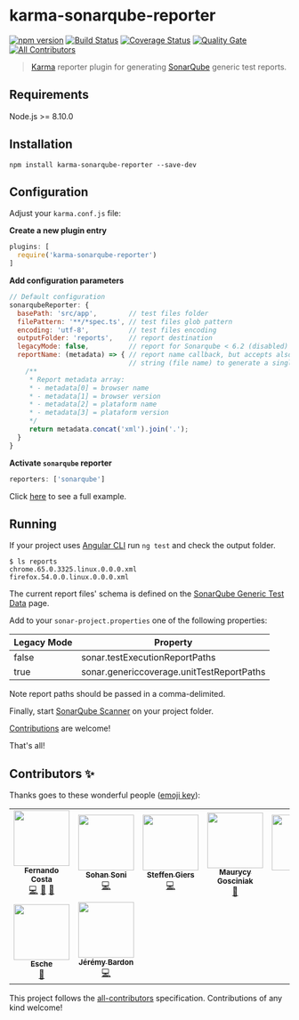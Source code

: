 # karma-sonarqube-reporter
[![npm version](https://img.shields.io/npm/v/karma-sonarqube-reporter.svg?style=round-square)](https://www.npmjs.com/package/karma-sonarqube-reporter)
[![Build Status](https://travis-ci.org/fadc80/karma-sonarqube-reporter.svg?branch=master)](https://travis-ci.org/fadc80/karma-sonarqube-reporter)
[![Coverage Status](https://coveralls.io/repos/github/fadc80/karma-sonarqube-reporter/badge.svg?branch=master)](https://coveralls.io/github/fadc80/karma-sonarqube-reporter?branch=master)
[![Quality Gate](https://sonarcloud.io/api/project_badges/measure?project=karma-sonarqube-reporter&metric=alert_status)](https://sonarcloud.io/dashboard/index/karma-sonarqube-reporter)
[![All Contributors](https://img.shields.io/badge/all_contributors-8-orange.svg?style=round-square)](#contributors)
> [Karma][1] reporter plugin for generating [SonarQube][2] generic test reports.

## Requirements

Node.js >= 8.10.0

## Installation

`npm install karma-sonarqube-reporter --save-dev`

## Configuration

Adjust your `karma.conf.js` file:

**Create a new plugin entry**

```typescript
plugins: [
  require('karma-sonarqube-reporter')
]
```

**Add configuration parameters**

```javascript
// Default configuration
sonarqubeReporter: {
  basePath: 'src/app',        // test files folder
  filePattern: '**/*spec.ts', // test files glob pattern
  encoding: 'utf-8',          // test files encoding
  outputFolder: 'reports',    // report destination
  legacyMode: false,          // report for Sonarqube < 6.2 (disabled)
  reportName: (metadata) => { // report name callback, but accepts also a 
                              // string (file name) to generate a single file
    /**
     * Report metadata array:
     * - metadata[0] = browser name
     * - metadata[1] = browser version
     * - metadata[2] = plataform name
     * - metadata[3] = plataform version
     */
     return metadata.concat('xml').join('.');
  }
}
```

**Activate `sonarqube` reporter**

```typescript
reporters: ['sonarqube']
```

Click [here][3] to see a full example.

## Running

If your project uses [Angular CLI][4] run `ng test` and check the output folder.

```command
$ ls reports
chrome.65.0.3325.linux.0.0.0.xml
firefox.54.0.0.linux.0.0.0.xml
```

The current report files' schema is defined on the [SonarQube Generic Test Data][5] page.

Add to your `sonar-project.properties` one of the following properties:

| Legacy Mode | Property                                  |
| ----------- | ----------------------------------------- |
| false       | sonar.testExecutionReportPaths            |
| true        | sonar.genericcoverage.unitTestReportPaths |

Note report paths should be passed in a comma-delimited.

Finally, start [SonarQube Scanner][6] on your project folder.

[Contributions](contributing.md) are welcome!

That's all!

[1]: https://karma-runner.github.io/2.0/index.html
[2]: https://www.sonarqube.org/
[3]: https://github.com/fadc80/karma-sonarqube-reporter/blob/master/karma.conf.js
[4]: https://github.com/angular/angular-cli
[5]: https://docs.sonarqube.org/display/SONAR/Generic+Test+Data#GenericTestData-GenericExecution
[6]: https://docs.sonarqube.org/display/SCAN/Analyzing+with+SonarQube+Scanner

## Contributors ✨

Thanks goes to these wonderful people ([emoji key](https://allcontributors.org/docs/en/emoji-key)):

<!-- ALL-CONTRIBUTORS-LIST:START - Do not remove or modify this section -->
<!-- prettier-ignore-start -->
<!-- markdownlint-disable -->
<table>
  <tr>
    <td align="center"><a href="https://github.com/fadc80"><img src="https://avatars3.githubusercontent.com/u/12335761?v=4?s=100" width="100px;" alt=""/><br /><sub><b>Fernando Costa</b></sub></a><br /><a href="https://github.com/fadc80/karma-sonarqube-reporter/commits?author=fadc80" title="Code">💻</a> <a href="https://github.com/fadc80/karma-sonarqube-reporter/issues?q=author%3Afadc80" title="Bug reports">🐛</a> <a href="https://github.com/fadc80/karma-sonarqube-reporter/commits?author=fadc80" title="Documentation">📖</a></td>
    <td align="center"><a href="https://github.com/sohansoni"><img src="https://avatars2.githubusercontent.com/u/11642039?v=4?s=100" width="100px;" alt=""/><br /><sub><b>Sohan Soni</b></sub></a><br /><a href="https://github.com/fadc80/karma-sonarqube-reporter/commits?author=sohansoni" title="Code">💻</a></td>
    <td align="center"><a href="http://gearsdigital.com"><img src="https://avatars3.githubusercontent.com/u/965069?v=4?s=100" width="100px;" alt=""/><br /><sub><b>Steffen Giers</b></sub></a><br /><a href="https://github.com/fadc80/karma-sonarqube-reporter/commits?author=gearsdigital" title="Code">💻</a></td>
    <td align="center"><a href="https://github.com/maurycyg"><img src="https://avatars0.githubusercontent.com/u/701197?v=4?s=100" width="100px;" alt=""/><br /><sub><b>Maurycy Gosciniak</b></sub></a><br /><a href="https://github.com/fadc80/karma-sonarqube-reporter/issues?q=author%3Amaurycyg" title="Bug reports">🐛</a></td>
    <td align="center"><a href="https://github.com/xfh"><img src="https://avatars2.githubusercontent.com/u/9366771?v=4?s=100" width="100px;" alt=""/><br /><sub><b>Fabio</b></sub></a><br /><a href="https://github.com/fadc80/karma-sonarqube-reporter/commits?author=xfh" title="Code">💻</a> <a href="https://github.com/fadc80/karma-sonarqube-reporter/issues?q=author%3Axfh" title="Bug reports">🐛</a></td>
    <td align="center"><a href="http://helabenkhalfallah.e-monsite.com/"><img src="https://avatars3.githubusercontent.com/u/1331451?v=4?s=100" width="100px;" alt=""/><br /><sub><b>Héla Ben Khalfallah</b></sub></a><br /><a href="https://github.com/fadc80/karma-sonarqube-reporter/issues?q=author%3Ahelabenkhalfallah" title="Bug reports">🐛</a></td>
  </tr>
  <tr>
    <td align="center"><a href="http://www.blogging-it.com"><img src="https://avatars2.githubusercontent.com/u/7409025?v=4?s=100" width="100px;" alt=""/><br /><sub><b>Esche</b></sub></a><br /><a href="https://github.com/fadc80/karma-sonarqube-reporter/issues?q=author%3Amesche" title="Bug reports">🐛</a></td>
    <td align="center"><a href="https://github.com/jbardon"><img src="https://avatars2.githubusercontent.com/u/9324783?v=4?s=100" width="100px;" alt=""/><br /><sub><b>Jérémy Bardon</b></sub></a><br /><a href="https://github.com/fadc80/karma-sonarqube-reporter/commits?author=jbardon" title="Code">💻</a></td>
  </tr>
</table>

<!-- markdownlint-restore -->
<!-- prettier-ignore-end -->

<!-- ALL-CONTRIBUTORS-LIST:END -->

This project follows the [all-contributors](https://github.com/all-contributors/all-contributors) specification. Contributions of any kind welcome!
